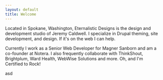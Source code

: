 ```yaml
---
layout: default
title: Welcome
---
```


Located in Spokane, Washington, Eternalistic Designs is the design and development studio of Jeremy Caldwell. I specialize in Drupal theming, site development, and design. If it's on the web I can help.

Currently I work as a Senior Web Developer for Magner Sanborn and am a co-founder at Notera. I also frequently collaborate with ThinkShout, Brightplum, Ward Health, WebWise Solutions and more. Oh, and I'm Certified to Rock!

asd